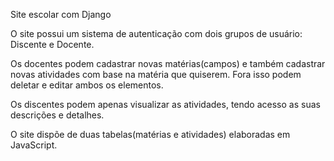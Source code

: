 Site escolar com Django

O site possui um sistema de autenticação com dois grupos de usuário: Discente e Docente.

Os docentes podem cadastrar novas matérias(campos) e também cadastrar novas atividades com base na matéria que quiserem. Fora isso podem deletar e editar ambos os elementos.

Os discentes podem apenas visualizar as atividades, tendo acesso as suas descrições e detalhes.

O site dispõe de duas tabelas(matérias e atividades) elaboradas em JavaScript.
